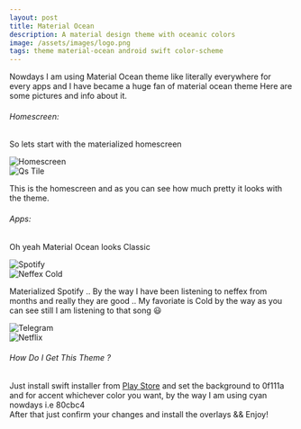 ```yaml
---
layout: post
title: Material Ocean
description: A material design theme with oceanic colors
image: /assets/images/logo.png
tags: theme material-ocean android swift color-scheme
---
```


Nowdays I am using Material Ocean theme like literally everywhere for every apps and I have became a huge fan of material ocean theme
Here are some pictures and info about it.

###### Homescreen:

So lets start with the materialized homescreen

<div class="row 200%">
    <div class="6u 12u$(medium)">
    <img src="/assets/images/newhome.png" alt="Homescreen">
    </div>
    <div class="6u 12u$(medium)">
    <img src="/assets/images/newqs.png" alt="Qs Tile">
    </div>
</div>
 
This is the homescreen and as you can see how much pretty it looks with the theme.

###### Apps:

Oh yeah Material Ocean looks Classic 

<div class="row 200%">
    <div class="6u 12u$(medium)">
    <img src="/assets/images/spotify.png" alt="Spotify">
    </div>
    <div class="6u 12u$(medium)">
    <img src="/assets/images/cold.png" alt="Neffex Cold">
    </div>
</div>
 
Materialized Spotify  .. By the way I have been listening to neffex from months and really they are good  .. My favoriate is Cold by the way as you can see still I am listening to that song 😃

<div class="row 200%">
    <div class="6u 12u$(medium)">
    <img src="/assets/images/tg.png" alt="Telegram">
    </div>
    <div class="6u 12u$(medium)">
    <img src="/assets/images/netflix.png" alt="Netflix">
    </div>
</div>

###### How Do I Get This Theme ?

Just install swift installer from <a target="_blank" href= "https://play.google.com/store/apps/details?id=com.brit.swiftinstaller">Play Store</a>  and set the background to 0f111a and for accent whichever color you want, by the way I am using cyan nowdays i.e 80cbc4 <br>
After that just confirm your changes and install the overlays && Enjoy!

